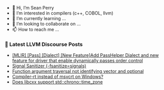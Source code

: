 - 👋 Hi, I’m Sean Perry
- 👀 I’m interested in compilers (c++, COBOL, llvm)
- 🌱 I’m currently learning ...
- 💞️ I’m looking to collaborate on ...
- 📫 How to reach me ...

<!---
s66perry/s66perry is a ✨ special ✨ repository because its `README.md` (this file) appears on your GitHub profile.
You can click the Preview link to take a look at your changes.
--->
### 📕 Latest LLVM Discourse Posts

<!-- DISCOURSE-LLVM:START -->
- [[MLIR] [Pass] [Dialect] [New Feature]Add PassHelper Dialect and new feature for driver that enable dynamically passes order control](https://discourse.llvm.org/t/mlir-pass-dialect-new-feature-add-passhelper-dialect-and-new-feature-for-driver-that-enable-dynamically-passes-order-control/79993#post_1)
- [Signal Sanitizer &lpar;-fsanitize=signals&rpar;](https://discourse.llvm.org/t/signal-sanitizer-fsanitize-signals/79991#post_1)
- [Function argument traversal not identifying vector and optional](https://discourse.llvm.org/t/function-argument-traversal-not-identifying-vector-and-optional/79990#post_1)
- [Compiler-rt instead of msvcrt on Windows?](https://discourse.llvm.org/t/compiler-rt-instead-of-msvcrt-on-windows/79985#post_1)
- [Does libcxx support std::chrono::time_zone](https://discourse.llvm.org/t/does-libcxx-support-std-time-zone/79602#post_4)
<!-- DISCOURSE-LLVM:END -->
